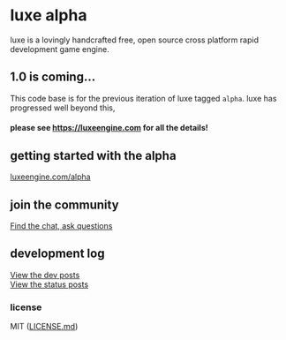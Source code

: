 # luxe alpha

luxe is a lovingly handcrafted free, open source cross platform rapid development game engine.

## 1.0 is coming...

This code base is for the previous iteration of luxe tagged `alpha`. luxe has progressed well beyond this, 

#### please see https://luxeengine.com for all the details!

## getting started with the alpha

[luxeengine.com/alpha](http://luxeengine.com/)

## join the community

[Find the chat, ask questions](https://luxeengine.com/alpha/#community)

## development log

[View the dev posts](https://luxeengine.com/tag/dev/)   
[View the status posts](https://luxeengine.com/tag/status/)

### license

MIT ([LICENSE.md](https://github.com/underscorediscovery/luxe/blob/master/LICENSE.md))
